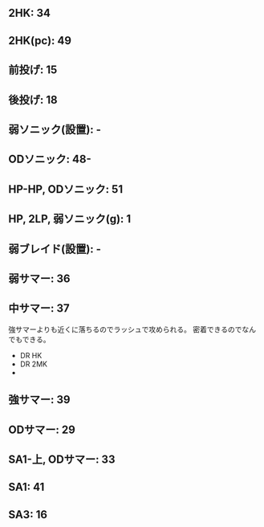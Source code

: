 ## 2HK: 34

## 2HK(pc): 49

## 前投げ: 15

## 後投げ: 18

## 弱ソニック(設置): -

## ODソニック: 48-

## HP-HP, ODソニック: 51

## HP, 2LP, 弱ソニック(g): 1

## 弱ブレイド(設置): -

## 弱サマー: 36

## 中サマー: 37

強サマーよりも近くに落ちるのでラッシュで攻められる。
密着できるのでなんでもできる。

- DR HK
- DR 2MK
-

## 強サマー: 39

## ODサマー: 29

## SA1-上, ODサマー: 33

## SA1: 41

## SA3: 16
